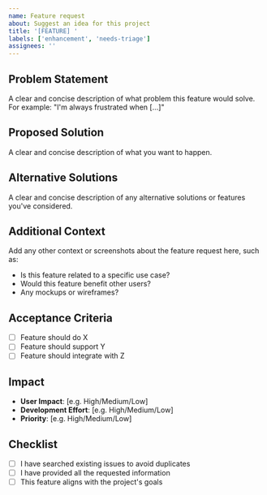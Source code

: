 ```yaml
---
name: Feature request
about: Suggest an idea for this project
title: '[FEATURE] '
labels: ['enhancement', 'needs-triage']
assignees: ''
---
```


## Problem Statement
A clear and concise description of what problem this feature would solve. For example: "I'm always frustrated when [...]"

## Proposed Solution
A clear and concise description of what you want to happen.

## Alternative Solutions
A clear and concise description of any alternative solutions or features you've considered.

## Additional Context
Add any other context or screenshots about the feature request here, such as:
- Is this feature related to a specific use case?
- Would this feature benefit other users?
- Any mockups or wireframes?

## Acceptance Criteria
- [ ] Feature should do X
- [ ] Feature should support Y
- [ ] Feature should integrate with Z

## Impact
- **User Impact**: [e.g. High/Medium/Low]
- **Development Effort**: [e.g. High/Medium/Low]
- **Priority**: [e.g. High/Medium/Low]

## Checklist
- [ ] I have searched existing issues to avoid duplicates
- [ ] I have provided all the requested information
- [ ] This feature aligns with the project's goals
